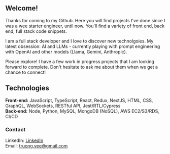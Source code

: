 ## Welcome!

Thanks for coming to my Github. Here you will find projects I've done since I was a wee starter engineer, until now. You'll find a variety of front end, back end, full stack code snippets.

I am a full stack developer and I love to discover new technolgoies. My latest obsession: AI and LLMs - currently playing with prompt engineering with OpenAI and other models (Llama, Gemini, Anthropic). 

Please explore! I have a few work in progress projects that I am looking forward to complete. Don't hesitate to ask me about them when we get a chance to connect!

## Technologies
**Front-end:** JavaScript, TypeScript, React, Redux, NextJS, HTML, CSS, GraphQL, WebSockets, RESTful API, Jest/RTL/Cypress<br/>
**Back-end:** Node, Python, MySQL, MongoDB (NoSQL), AWS EC2/S3/RDS, CI/CD

### Contact
LinkedIn: [LinkedIn](https://linkedin.com/in/samisoam)<br />
Email: [truong.vee@gmail.com](mailto:truong.vee@gmail.com)

<!--
**svyoung/svyoung** is a ✨ _special_ ✨ repository because its `README.md` (this file) appears on your GitHub profile.

Here are some ideas to get you started:

- 🔭 I’m currently working on ...
- 🌱 I’m currently learning ...
- 👯 I’m looking to collaborate on ...
- 🤔 I’m looking for help with ...
- 💬 Ask me about ...
- 📫 How to reach me: ...
- 😄 Pronouns: ...
- ⚡ Fun fact: ...
-->
